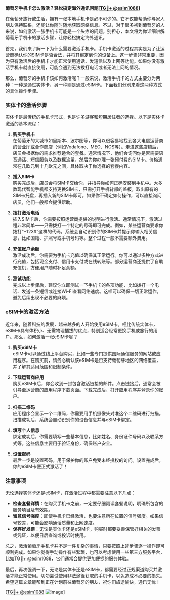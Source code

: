 **葡萄牙手机卡怎么激活？轻松搞定海外通讯问题[[TG💪+ @esim1088](https://t.me/s/esim1088)]**

在葡萄牙旅行或生活，拥有一张本地手机卡是必不可少的。它不仅能帮助你与家人朋友保持联系，还能让你随时随地获取网络信息。不过，对于很多初到葡萄牙的人来说，如何激活一张手机卡可能是一个头疼的问题。别担心，本文将为你详细讲解葡萄牙手机卡的激活步骤，让你轻松搞定海外通讯。

首先，我们来了解一下为什么需要激活手机卡。手机卡激活的过程其实是为了让运营商确认你的SIM卡是否合法，并将其绑定到你的设备上。这一步骤非常重要，因为只有激活后的手机卡才能正常使用通话、发短信以及上网等功能。如果你没有激活手机卡就直接使用，可能会遇到无法拨打电话或者无法上网的情况。

那么，葡萄牙的手机卡该如何激活呢？一般来说，激活手机卡的方式主要分为两种：一种是通过实体卡，另一种则是通过eSIM卡。下面我们分别来看这两种方式的具体操作步骤。

### 实体卡的激活步骤

实体卡是最传统的手机卡形式，也是许多游客和短期居住者的选择。以下是实体卡激活的基本流程：

1. **购买手机卡**  
   在葡萄牙的大城市如里斯本、波尔图等，你可以很容易地找到各大电信运营商的营业厅或合作商店（例如Vodafone、MEO、NOS等）。走进这些店铺后，店员会根据你的需求推荐适合的套餐。通常情况下，他们会询问你是否需要语音通话、短信服务以及数据流量，然后为你办理一张预付费的SIM卡。价格通常在几欧元到十几欧元之间，具体取决于你选择的套餐内容。

2. **插入SIM卡**  
   购买完成后，店员会将SIM卡交给你，并指导你如何正确安装到手机中。大多数现代智能手机都支持更换SIM卡，只需打开手机背部的盖板，取出原有的SIM卡托盘，再插入新的SIM卡即可。如果你不确定如何操作，可以直接询问店员，他们一般都会提供帮助。

3. **拨打激活电话**  
   插入SIM卡后，你需要按照运营商提供的说明进行激活。通常情况下，激活过程非常简单——只需拨打一个特定的号码即可完成。例如，某些运营商要求你拨打“*123#”这样的代码，系统会自动识别你的SIM卡并提示你输入相关信息，比如国籍、护照号或手机号码等。整个过程一般不需要额外费用。

4. **充值账户余额**  
   激活成功后，你需要为手机卡充值以确保其正常运行。你可以通过多种方式进行充值，包括现金支付、信用卡支付或在线转账等。部分运营商还提供了自助充值机，方便用户随时补足余额。

5. **测试功能**  
   完成以上步骤后，建议你立即测试一下手机卡的各项功能，比如拨打一个电话、发送一条短信或连接Wi-Fi查看网络速度。这样可以确保一切正常运作，避免后续出现不必要的麻烦。

### eSIM卡的激活方法

近年来，随着科技的发展，越来越多的人开始使用eSIM卡。相比传统实体卡，eSIM卡具有体积小、无需物理插拔的优点，特别适合经常更换手机或旅行的用户。那么，如何激活一张eSIM卡呢？

1. **购买eSIM卡**  
   eSIM卡可以通过线上平台购买，比如一些专门提供国际通信服务的网站或应用程序。在购买前，请务必确认该eSIM卡是否支持葡萄牙地区的网络覆盖，并了解其适用范围和限制条件。

2. **下载运营商应用**  
   购买eSIM卡后，你会收到一封包含激活链接的邮件。点击链接后，通常会被引导至运营商的应用程序下载页面。下载完成后，打开应用程序并登录你的账户。

3. **扫描二维码**  
   应用程序会显示一个二维码，你需要用手机摄像头对准这个二维码进行扫描。扫描成功后，系统会自动识别你的设备信息并与eSIM卡绑定。

4. **填写个人信息**  
   绑定成功后，你需要填写一些基本信息，比如姓名、身份证件号码以及联系方式等。这些信息主要用于验证身份，确保账户安全。

5. **设置密码**  
   最后一步是设置密码，用于保护你的账户免受未经授权的访问。设置完成后，你的eSIM卡便正式激活了！

### 注意事项

无论选择实体卡还是eSIM卡，在激活过程中都需要注意以下几点：

- **检查套餐详情**：在购买手机卡之前，一定要仔细阅读套餐说明，明确所包含的服务项目及有效期。
- **留意信号强度**：即使手机卡已经激活，也要注意所在位置的信号强度。如果信号较差，可能会影响通话质量和上网速度。
- **保存好发票**：无论是实体卡还是eSIM卡，购买时都要妥善保管好相关的发票或凭证，以便日后查询或投诉时使用。

总之，激活葡萄牙手机卡并不是一件复杂的事情，只要按照上述步骤逐一操作即可顺利完成。如果你觉得手动操作有些繁琐，也可以考虑使用一些第三方服务平台，比如[TG💪+ @esim1088](https://t.me/s/esim1088)，它们通常会提供更加便捷的服务体验。

最后，再次强调一下，无论是实体卡还是eSIM卡，都需要经过正规渠道购买并激活才能正常使用。切勿尝试使用非法途径获取的手机卡，以免造成不必要的损失。希望这篇文章能帮到正在计划前往葡萄牙的朋友，祝你们旅途愉快，通讯无忧！

[[TG💪+ @esim1088](https://t.me/s/esim1088) ![Image](https://i.postimg.cc/4NQfJmqS/Snipaste-2025-05-13-00-14-12.png)]